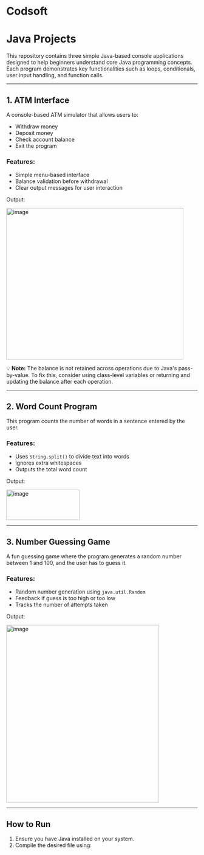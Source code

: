 # Codsoft
# Java Projects

This repository contains three simple Java-based console applications designed to help beginners understand core Java programming concepts. Each program demonstrates key functionalities such as loops, conditionals, user input handling, and function calls.

---

## 1. ATM Interface

A console-based ATM simulator that allows users to:

- Withdraw money
- Deposit money
- Check account balance
- Exit the program

### Features:
- Simple menu-based interface
- Balance validation before withdrawal
- Clear output messages for user interaction

 Output: 




 
   <img width="466" height="399" alt="image" src="https://github.com/user-attachments/assets/5f630daf-affa-4dfd-9bb2-6628e96a15d2" />

💡 **Note:** The balance is not retained across operations due to Java's pass-by-value. To fix this, consider using class-level variables or returning and updating the balance after each operation.

---

## 2. Word Count Program

This program counts the number of words in a sentence entered by the user.

### Features:
- Uses `String.split()` to divide text into words
- Ignores extra whitespaces
- Outputs the total word count

 Output:
   
   
   <img width="193" height="80" alt="image" src="https://github.com/user-attachments/assets/68ed39f8-04a8-424d-8fb9-5d5e0cabad81" />

---

## 3. Number Guessing Game

A fun guessing game where the program generates a random number between 1 and 100, and the user has to guess it.

### Features:
- Random number generation using `java.util.Random`
- Feedback if guess is too high or too low
- Tracks the number of attempts taken
  
Output:
   
   
   <img width="402" height="467" alt="image" src="https://github.com/user-attachments/assets/a25b3ecf-6e9a-4215-8bc3-9238e7cf4558" />

---

## How to Run

1. Ensure you have Java installed on your system.
2. Compile the desired file using:

